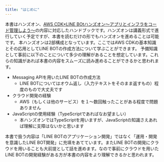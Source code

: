 ```yaml
---
title: "はじめに"
---
```


本書はハンズオン、[AWS CDK×LINE BOtハンズオン～アプリとインフラをコード管理しよう～]()の内容に対応したハンドブックです。ハンズオンは講義形式で進行していく予定ですが、本書を読むだけの形でもハンズオンを進めることは可能です。
本ハンズオンは2部構成となっています。ここではAWS CDKの基本知識とその応用としてLINE BOTの作成方法について学ぶことができます。
予備知識として事前に以下のことについて多少の理解があることを想定しています。これらの知識があれば本書の内容をスムーズに読み進めることができるかと思われます。

- Messaging APIを用いたLINE BOTの作成方法
  - LINE BOTについてはオウム返し（入力テキストをそのまま返すもの）程度のもので大丈夫です
- クラウド開発の経験
  - AWS（もしくは他のサービス）を１～数回触ったことがある程度で問題ありません
- JavaScriptの使用経験（TypeScriptであればなお望ましい）
  - 本ハンズオンではTypeScriptを用いますが、JavaScriptの知識さえあれば理解に支障はないかと思います

本書で扱う内容は「LINE BOTのアプリケーション開発」ではなく「運用・開発を意識したLINE BOT開発」に充填をあてています。またLINE BOTの開発にクラウドを用いることも大前提として話を進めます。なので事前にクラウドを用いたLINE BOTの開発経験がある方が本書の内容をより理解できるかと思われます。
